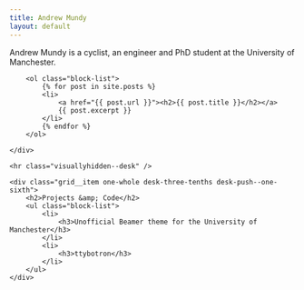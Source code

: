 ```yaml
---
title: Andrew Mundy
layout: default
---
```


<div class="wrapper grid">
    <div class="grid__item one-whole desk-six-tenths">
        <div class="lead">
            Andrew Mundy is a cyclist, an engineer and PhD student at the University of Manchester.
        </div>

        <ol class="block-list">
            {% for post in site.posts %}
            <li>
                <a href="{{ post.url }}"><h2>{{ post.title }}</h2></a>
                {{ post.excerpt }}
            </li>
            {% endfor %}
        </ol>

    </div>

    <hr class="visuallyhidden--desk" />

    <div class="grid__item one-whole desk-three-tenths desk-push--one-sixth">
        <h2>Projects &amp; Code</h2>
        <ul class="block-list">
            <li>
                <h3>Unofficial Beamer theme for the University of Manchester</h3>
            </li>
            <li>
                <h3>ttybotron</h3>
            </li>
        </ul>
    </div>
</div>
